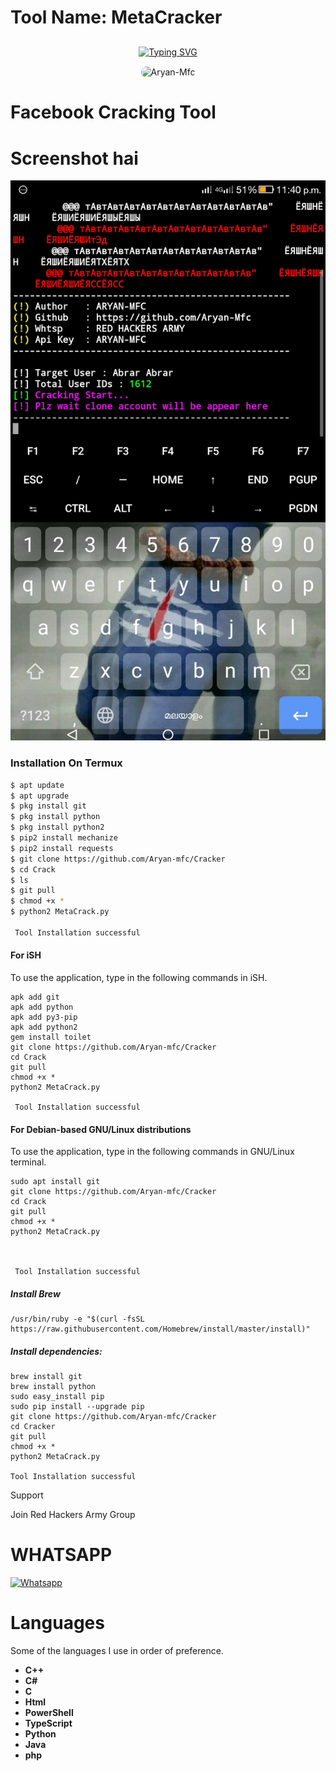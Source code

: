 # Tool Name: MetaCracker

## <!-- Typing SVG -->
<p align="center">
    <a href="https://github.com/Aryan-Mfc">
        <img
src="https://readme-typing-svg.herokuapp.com/?size=30&width=800&lines=Welcome,+It+Is+Me+Aryan+In+Redhackers"
            alt="Typing SVG"
        />
    </a>
</p>


  <p align="center">


  <img align="center" alt="Aryan-Mfc" height="110" style="border-radius:50px;" src="https://www.spech.de/2016/06/kali-linux-auf-dem-raspberry-pi/kali-logo.png">   
  </p>


# Facebook Cracking Tool

# Screenshot hai
![Tool Screenshot](https://github.com/Aryan-Mfc/Cracker/blob/main/Screenshot_2022-02-06-23-40-33.jpg?raw=true)


### Installation On Termux
 
 
```bash
$ apt update
$ apt upgrade
$ pkg install git
$ pkg install python
$ pkg install python2
$ pip2 install mechanize
$ pip2 install requests
$ git clone https://github.com/Aryan-mfc/Cracker
$ cd Crack
$ ls
$ git pull
$ chmod +x *
$ python2 MetaCrack.py

 Tool Installation successful

```
#### For iSH
 
To use the application, type in the following commands in iSH.
```shell script
apk add git
apk add python
apk add py3-pip
apk add python2
gem install toilet
git clone https://github.com/Aryan-mfc/Cracker
cd Crack
git pull
chmod +x *
python2 MetaCrack.py

 Tool Installation successful

```

#### For Debian-based GNU/Linux distributions
 
To use the application, type in the following commands in GNU/Linux terminal.
```shell script
sudo apt install git
git clone https://github.com/Aryan-mfc/Cracker
cd Crack
git pull
chmod +x *
python2 MetaCrack.py



 Tool Installation successful

```


##### Install Brew
 
```shell script
/usr/bin/ruby -e "$(curl -fsSL https://raw.githubusercontent.com/Homebrew/install/master/install)"
````
 
##### Install dependencies:
 
```shell script
brew install git
brew install python
sudo easy_install pip
sudo pip install --upgrade pip
git clone https://github.com/Aryan-mfc/Cracker
cd Cracker
git pull
chmod +x *
python2 MetaCrack.py

Tool Installation successful

```

Support

Join Red Hackers Army Group




# WHATSAPP


[![Whatsapp](https://img.shields.io/badge/Whatsapp-Aryan-blue?style=flat-square&logo=whatsapp)](https://wa.me//+917356268818)</br>

# Languages
Some of the languages I use in order of preference.
- **C++**
- **C#**
- **C**
- **Html**
- **PowerShell**
- **TypeScript**
- **Python**
- **Java**
- **php**
